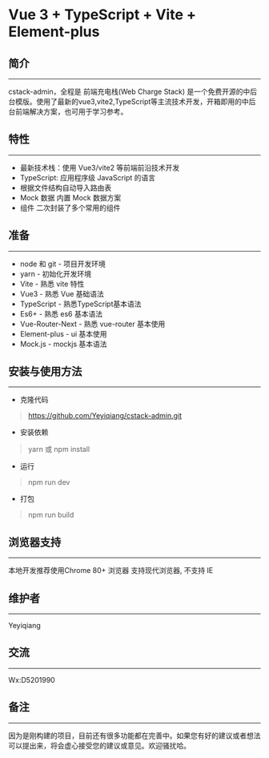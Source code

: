 
# Vue 3 + TypeScript + Vite + Element-plus

## 简介
---
cstack-admin，全程是 前端充电栈(Web Charge Stack) 是一个免费开源的中后台模版。使用了最新的vue3,vite2,TypeScript等主流技术开发，开箱即用的中后台前端解决方案，也可用于学习参考。

## 特性
---
- 最新技术栈：使用 Vue3/vite2 等前端前沿技术开发
- TypeScript: 应用程序级 JavaScript 的语言
- 根据文件结构自动导入路由表
- Mock 数据 内置 Mock 数据方案
- 组件 二次封装了多个常用的组件

## 准备
---
- node 和 git - 项目开发环境
- yarn - 初始化开发环境
- Vite - 熟悉 vite 特性
- Vue3 - 熟悉 Vue 基础语法
- TypeScript - 熟悉TypeScript基本语法
- Es6+ - 熟悉 es6 基本语法
- Vue-Router-Next - 熟悉 vue-router 基本使用
- Element-plus - ui 基本使用
- Mock.js - mockjs 基本语法

## 安装与使用方法
---
- 克隆代码
> https://github.com/Yeyiqiang/cstack-admin.git
- 安装依赖
> yarn 或 npm install
- 运行
> npm run dev
- 打包
> npm run build

## 浏览器支持
---
本地开发推荐使用Chrome 80+ 浏览器
支持现代浏览器, 不支持 IE

## 维护者
---
Yeyiqiang

## 交流
---
Wx:D5201990

## 备注
---
因为是刚构建的项目，目前还有很多功能都在完善中。如果您有好的建议或者想法可以提出来，将会虚心接受您的建议或意见。欢迎骚扰哈。
